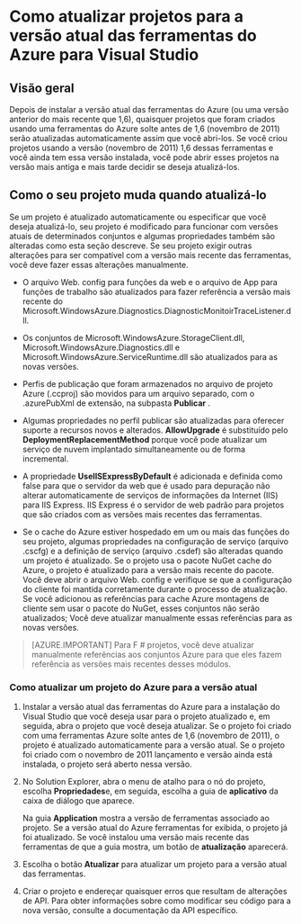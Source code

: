<properties
   pageTitle="Como atualizar projetos para a versão atual das ferramentas do Azure | Microsoft Azure"
   description="Saiba como atualizar um projeto Azure no Visual Studio para a versão atual das ferramentas do Azure"
   services="visual-studio-online"
   documentationCenter="na"
   authors="TomArcher"
   manager="douge"
   editor="" />
<tags
   ms.service="multiple"
   ms.devlang="dotnet"
   ms.topic="article"
   ms.tgt_pltfrm="na"
   ms.workload="multiple"
   ms.date="08/15/2016"
   ms.author="tarcher" />

# <a name="how-to-upgrade-projects-to-the-current-version-of-the-azure-tools-for-visual-studio"></a>Como atualizar projetos para a versão atual das ferramentas do Azure para Visual Studio

## <a name="overview"></a>Visão geral

Depois de instalar a versão atual das ferramentas do Azure (ou uma versão anterior do mais recente que 1,6), quaisquer projetos que foram criados usando uma ferramentas do Azure solte antes de 1,6 (novembro de 2011) serão atualizadas automaticamente assim que você abri-los. Se você criou projetos usando a versão (novembro de 2011) 1,6 dessas ferramentas e você ainda tem essa versão instalada, você pode abrir esses projetos na versão mais antiga e mais tarde decidir se deseja atualizá-los.

## <a name="how-your-project-changes-when-you-upgrade-it"></a>Como o seu projeto muda quando atualizá-lo

Se um projeto é atualizado automaticamente ou especificar que você deseja atualizá-lo, seu projeto é modificado para funcionar com versões atuais de determinados conjuntos e algumas propriedades também são alteradas como esta seção descreve. Se seu projeto exigir outras alterações para ser compatível com a versão mais recente das ferramentas, você deve fazer essas alterações manualmente.

- O arquivo Web. config para funções da web e o arquivo de App para funções de trabalho são atualizados para fazer referência a versão mais recente do Microsoft.WindowsAzure.Diagnostics.DiagnosticMonitoirTraceListener.dll.

- Os conjuntos de Microsoft.WindowsAzure.StorageClient.dll, Microsoft.WindowsAzure.Diagnostics.dll e Microsoft.WindowsAzure.ServiceRuntime.dll são atualizados para as novas versões.

- Perfis de publicação que foram armazenados no arquivo de projeto Azure (.ccproj) são movidos para um arquivo separado, com o .azurePubXml de extensão, na subpasta **Publicar** .

- Algumas propriedades no perfil publicar são atualizadas para oferecer suporte a recursos novos e alterados. **AllowUpgrade** é substituído pelo **DeploymentReplacementMethod** porque você pode atualizar um serviço de nuvem implantado simultaneamente ou de forma incremental.

- A propriedade **UseIISExpressByDefault** é adicionada e definida como false para que o servidor da web que é usado para depuração não alterar automaticamente de serviços de informações da Internet (IIS) para IIS Express. IIS Express é o servidor de web padrão para projetos que são criados com as versões mais recentes das ferramentas.

- Se o cache do Azure estiver hospedado em um ou mais das funções do seu projeto, algumas propriedades na configuração de serviço (arquivo .cscfg) e a definição de serviço (arquivo .csdef) são alteradas quando um projeto é atualizado. Se o projeto usa o pacote NuGet cache do Azure, o projeto é atualizado para a versão mais recente do pacote. Você deve abrir o arquivo Web. config e verifique se que a configuração do cliente foi mantida corretamente durante o processo de atualização. Se você adicionou as referências para cache Azure montagens de cliente sem usar o pacote do NuGet, esses conjuntos não serão atualizados; Você deve atualizar manualmente essas referências para as novas versões.

>[AZURE.IMPORTANT] Para F # projetos, você deve atualizar manualmente referências aos conjuntos Azure para que eles fazem referência as versões mais recentes desses módulos.

### <a name="how-to-upgrade-an-azure-project-to-the-current-release"></a>Como atualizar um projeto do Azure para a versão atual

1. Instalar a versão atual das ferramentas do Azure para a instalação do Visual Studio que você deseja usar para o projeto atualizado e, em seguida, abra o projeto que você deseja atualizar. Se o projeto foi criado com uma ferramentas Azure solte antes de 1,6 (novembro de 2011), o projeto é atualizado automaticamente para a versão atual. Se o projeto foi criado com o novembro de 2011 lançamento e versão ainda está instalada, o projeto será aberto nessa versão.

1. No Solution Explorer, abra o menu de atalho para o nó do projeto, escolha **Propriedades**e, em seguida, escolha a guia de **aplicativo** da caixa de diálogo que aparece.

    Na guia **Application** mostra a versão de ferramentas associado ao projeto. Se a versão atual do Azure ferramentas for exibida, o projeto já foi atualizado. Se você instalou uma versão mais recente das ferramentas de que a guia mostra, um botão de **atualização** aparecerá.

1. Escolha o botão **Atualizar** para atualizar um projeto para a versão atual das ferramentas.

1. Criar o projeto e endereçar quaisquer erros que resultam de alterações de API. Para obter informações sobre como modificar seu código para a nova versão, consulte a documentação da API específico.
